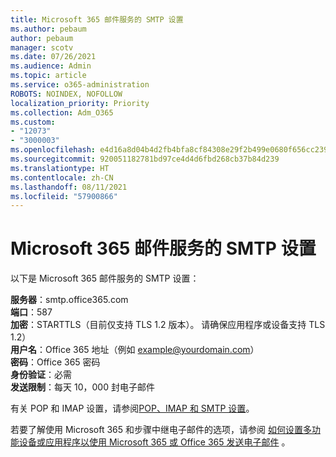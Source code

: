 ```yaml
---
title: Microsoft 365 邮件服务的 SMTP 设置
ms.author: pebaum
author: pebaum
manager: scotv
ms.date: 07/26/2021
ms.audience: Admin
ms.topic: article
ms.service: o365-administration
ROBOTS: NOINDEX, NOFOLLOW
localization_priority: Priority
ms.collection: Adm_O365
ms.custom:
- "12073"
- "3000003"
ms.openlocfilehash: e4d16a8d04b4d2fb4bfa8cf84308e29f2b499e0680f656cc239411d06e5b077c
ms.sourcegitcommit: 920051182781bd97ce4d4d6fbd268cb37b84d239
ms.translationtype: HT
ms.contentlocale: zh-CN
ms.lasthandoff: 08/11/2021
ms.locfileid: "57900866"
---
```

# <a name="smtp-settings-for-the-microsoft-365-mail-service"></a>Microsoft 365 邮件服务的 SMTP 设置

以下是 Microsoft 365 邮件服务的 SMTP 设置：

**服务器**：smtp.office365.com </br>
**端口**：587 </br>
**加密**：STARTTLS（目前仅支持 TLS 1.2 版本）。 请确保应用程序或设备支持 TLS 1.2） </br>
**用户名**：Office 365 地址（例如 example@yourdomain.com） </br>
**密码**：Office 365 密码 </br>
**身份验证**：必需 </br>
**发送限制**：每天 10，000 封电子邮件 </br>

有关 POP 和 IMAP 设置，请参阅[POP、IMAP 和 SMTP 设置](https://support.microsoft.com/office/pop-imap-and-smtp-settings-8361e398-8af4-4e97-b147-6c6c4ac95353)。
 
若要了解使用 Microsoft 365 和步骤中继电子邮件的选项，请参阅 [ 如何设置多功能设备或应用程序以使用 Microsoft 365 或 Office 365 发送电子邮件](https://docs.microsoft.com/exchange/mail-flow-best-practices/how-to-set-up-a-multifunction-device-or-application-to-send-email-using-microsoft-365-or-office-365) 。